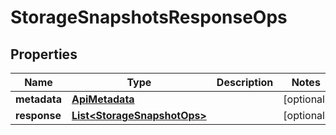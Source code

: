

# StorageSnapshotsResponseOps


## Properties

Name | Type | Description | Notes
------------ | ------------- | ------------- | -------------
**metadata** | [**ApiMetadata**](ApiMetadata.md) |  |  [optional]
**response** | [**List&lt;StorageSnapshotOps&gt;**](StorageSnapshotOps.md) |  |  [optional]



